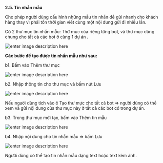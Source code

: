 **2.5. Tin nhắn mẫu**

Cho phép người dùng cấu hình những mẫu tin nhắn để gửi nhanh cho khách hàng thay vì phải tốn thời gian viết cùng một nội dung gửi đi nhiều lần. 

Có 2 thư mục tin nhắn mẫu: Thử mục của riêng từng bot, và thư mục dùng chung cho tất cả các bot ở cùng 1 dự án .

![enter image description here](https://chatbizfly.mediacdn.vn/2022/07/01/chatbot/img_55jpg1656664051.jpg)

**Các bước để tạo được tin nhắn mẫu như sau:**

b1. Bấm vào Thêm thư mục

![enter image description here](https://chatbizfly.mediacdn.vn/2022/07/01/chatbot/img_56jpg1656664202.jpg)

b2. Nhập thông tin cho thư mục và bấm nút Lưu

![enter image description here](https://chatbizfly.mediacdn.vn/2022/07/01/chatbot/img_57jpg1656664271.jpg)

Nếu người dùng tích vào ô Tạo thư mực cho tất cả bot => người dùng có thể xem và gửi nội dung của thư mục này ở tất cả các bot có trong dự án.

b3.  Trong thư mục mới tạo, bấm vào Thêm tin mẫu

![enter image description here](https://chatbizfly.mediacdn.vn/2022/07/01/chatbot/img_58jpg1656668650.jpg)

b4. Nhập nội dung cho tin nhắn mẫu => bấm Lưu

![enter image description here](https://chatbizfly.mediacdn.vn/2022/07/01/chatbot/img_59jpg1656669745.jpg)

Người dùng có thể tạo tin nhắn mẫu dạng text hoặc text kèm ảnh.